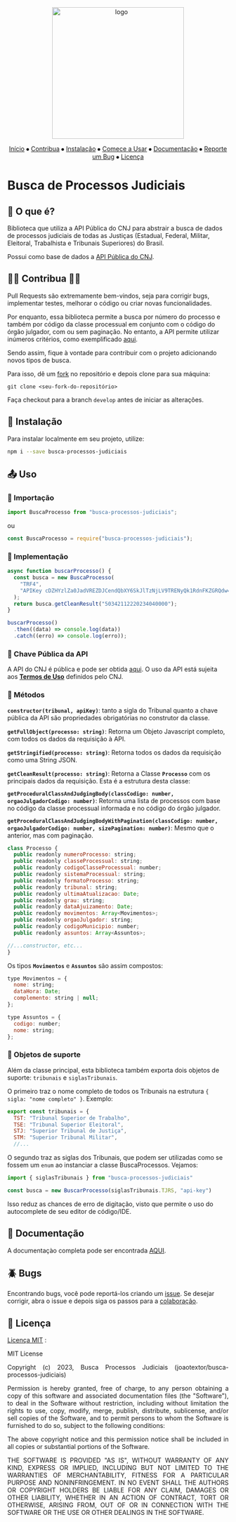 <div align="center">

<img src="https://joaotextor.com/busca-processos-judiciais/logo.png" alt="logo" height="300px"/>

[Início](#busca-de-processos-judiciais) ⦁
[Contribua](#-contribua-) ⦁
[Instalação](#-instalação) ⦁
[Comece a Usar](#-uso) ⦁
[Documentação](#-documentação) ⦁
[Reporte um Bug](#-bugs) ⦁
[Licença](#-licença)

</div>

# Busca de Processos Judiciais

## 🤔 O que é?

Biblioteca que utiliza a API Pública do CNJ para abstrair a busca de dados de processos judiciais de todas as Justiças (Estadual, Federal, Militar, Eleitoral, Trabalhista e Tribunais Superiores) do Brasil.

Possui como base de dados a [API Pública do CNJ](https://datajud-wiki.cnj.jus.br/api-publica/).

## 👨‍💻 Contribua 👩‍💻

Pull Requests são extremamente bem-vindos, seja para corrigir bugs, implementar testes, melhorar o código ou criar novas funcionalidades.

Por enquanto, essa biblioteca permite a busca por número do processo e também por código da classe processual em conjunto com o código do órgão julgador, com ou sem paginação.
No entanto, a API permite utilizar inúmeros critérios, como exemplificado [aqui](https://datajud-wiki.cnj.jus.br/api-publica/exemplos/exemplo2).

Sendo assim, fique à vontade para contribuir com o projeto adicionando novos tipos de busca.

Para isso, dê um [fork](https://github.com/joaotextor/busca-processos-judiciais/fork) no repositório e depois clone para sua máquina:

`git clone <seu-fork-do-repositório>`

Faça checkout para a branch `develop` antes de iniciar as alterações.

## 🔌 Instalação

Para instalar localmente em seu projeto, utilize:

```bash
npm i --save busca-processos-judiciais
```

## 📤 Uso

### 📂 Importação

```js
import BuscaProcesso from "busca-processos-judiciais";
```

ou

```js
const BuscaProcesso = require("busca-processos-judiciais");
```

### 🚀️ Implementação

```js
async function buscarProcesso() {
  const busca = new BuscaProcesso(
    "TRF4",
    "APIKey cDZHYzlZa0JadVREZDJCendQbXY6SkJlTzNjLV9TRENyQk1RdnFKZGRQdw==",
  );
  return busca.getCleanResult("50342112220234040000");
}

buscarProcesso()
  .then((data) => console.log(data))
  .catch((erro) => console.log(erro));
```

### 🔑 Chave Pública da API

A API do CNJ é pública e pode ser obtida [aqui](https://datajud-wiki.cnj.jus.br/api-publica/acesso).
O uso da API está sujeita aos **[Termos de Uso](https://formularios.cnj.jus.br/wp-content/uploads/2023/05/Termos-de-uso-api-publica-V1.1.pdf)** definidos pelo CNJ.

### 🔧 Métodos

**`constructor(tribunal, apiKey)`**: tanto a sigla do Tribunal quanto a chave pública da API são propriedades obrigatórias no construtor da classe.

**`getFullObject(processo: string)`**: Retorna um Objeto Javascript completo, com todos os dados da requisição à API.

**`getStringified(processo: string)`**: Retorna todos os dados da requisição como uma String JSON.

**`getCleanResult(processo: string)`**: Retorna a Classe **`Processo`** com os principais dados da requisição. Esta é a estrutura desta classe:

**`getProceduralClassAndJudgingBody(classCodigo: number, orgaoJulgadorCodigo: number)`**: Retorna uma lista de processos com base no código da classe processual informada e no código do órgão julgador.

**`getProceduralClassAndJudgingBodyWithPagination(classCodigo: number, orgaoJulgadorCodigo: number, sizePagination: number)`**: Mesmo que o anterior, mas com paginação.

````js
class Processo {
  public readonly numeroProcesso: string;
  public readonly classeProcessual: string;
  public readonly codigoClasseProcessual: number;
  public readonly sistemaProcessual: string;
  public readonly formatoProcesso: string;
  public readonly tribunal: string;
  public readonly ultimaAtualizacao: Date;
  public readonly grau: string;
  public readonly dataAjuizamento: Date;
  public readonly movimentos: Array<Movimentos>;
  public readonly orgaoJulgador: string;
  public readonly codigoMunicipio: number;
  public readonly assuntos: Array<Assuntos>;

//...constructor, etc...
}
````

Os tipos **`Movimentos`** e **`Assuntos`** são assim compostos:

```js
type Movimentos = {
  nome: string;
  dataHora: Date;
  complemento: string | null;
};
```

```js
type Assuntos = {
  codigo: number;
  nome: string;
};
```

### 📐 Objetos de suporte

Além da classe principal, esta biblioteca também exporta dois objetos de suporte: `tribunais` e `siglasTribunais`.

O primeiro traz o nome completo de todos os Tribunais na estrutura `{ sigla: "nome completo" }`. Exemplo:

```js
export const tribunais = {
  TST: "Tribunal Superior de Trabalho",
  TSE: "Tribunal Superior Eleitoral",
  STJ: "Superior Tribunal de Justiça",
  STM: "Superior Tribunal Militar",
  //...
```

O segundo traz as siglas dos Tribunais, que podem ser utilizadas como se fossem um `enum` ao instanciar a classe BuscaProcessos. Vejamos:

```js
import { siglasTribunais } from "busca-processos-judiciais"

const busca = new BuscarProcesso(siglasTribunais.TJRS, "api-key")
```

Isso reduz as chances de erro de digitação, visto que permite o uso do autocomplete de seu editor de código/IDE.

## 👀 Documentação

A documentaçào completa pode ser encontrada [AQUI](https://busca-processos-judiciais.joaotextor.com).

## 🪲 Bugs

Encontrando bugs, você pode reportá-los criando um [issue](https://github.com/joaotextor/busca-processos-judiciais/issues).
Se desejar corrigir, abra o issue e depois siga os passos para a [colaboração](#contribua).

## 📑 Licença

[Licença MIT](https://choosealicense.com/licenses/mit/) :

<div align="justify">

MIT License

Copyright (c) 2023, Busca Processos Judiciais (joaotextor/busca-processos-judiciais)

Permission is hereby granted, free of charge, to any person obtaining a copy of this software and associated documentation files (the "Software"), to deal in the Software without restriction, including without limitation the rights to use, copy, modify, merge, publish, distribute, sublicense, and/or sell copies of the Software, and to permit persons to whom the Software is furnished to do so, subject to the following conditions:

The above copyright notice and this permission notice shall be included in all copies or substantial portions of the Software.

THE SOFTWARE IS PROVIDED "AS IS", WITHOUT WARRANTY OF ANY KIND, EXPRESS OR IMPLIED, INCLUDING BUT NOT LIMITED TO THE WARRANTIES OF MERCHANTABILITY, FITNESS FOR A PARTICULAR PURPOSE AND NONINFRINGEMENT. IN NO EVENT SHALL THE AUTHORS OR COPYRIGHT HOLDERS BE LIABLE FOR ANY CLAIM, DAMAGES OR OTHER LIABILITY, WHETHER IN AN ACTION OF CONTRACT, TORT OR OTHERWISE, ARISING FROM, OUT OF OR IN CONNECTION WITH THE SOFTWARE OR THE USE OR OTHER DEALINGS IN THE SOFTWARE.

</div>

